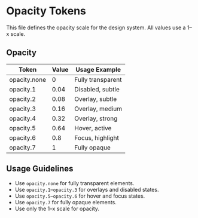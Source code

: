 # Opacity Tokens

This file defines the opacity scale for the design system. All values use a 1–x scale.

## Opacity
| Token           | Value   | Usage Example         |
|-----------------|---------|-----------------------|
| opacity.none    | 0       | Fully transparent     |
| opacity.1       | 0.04    | Disabled, subtle      |
| opacity.2       | 0.08    | Overlay, subtle       |
| opacity.3       | 0.16    | Overlay, medium       |
| opacity.4       | 0.32    | Overlay, strong       |
| opacity.5       | 0.64    | Hover, active         |
| opacity.6       | 0.8     | Focus, highlight      |
| opacity.7       | 1       | Fully opaque          |

## Usage Guidelines
- Use `opacity.none` for fully transparent elements.
- Use `opacity.1`–`opacity.3` for overlays and disabled states.
- Use `opacity.5`–`opacity.6` for hover and focus states.
- Use `opacity.7` for fully opaque elements.
- Use only the 1–x scale for opacity.
